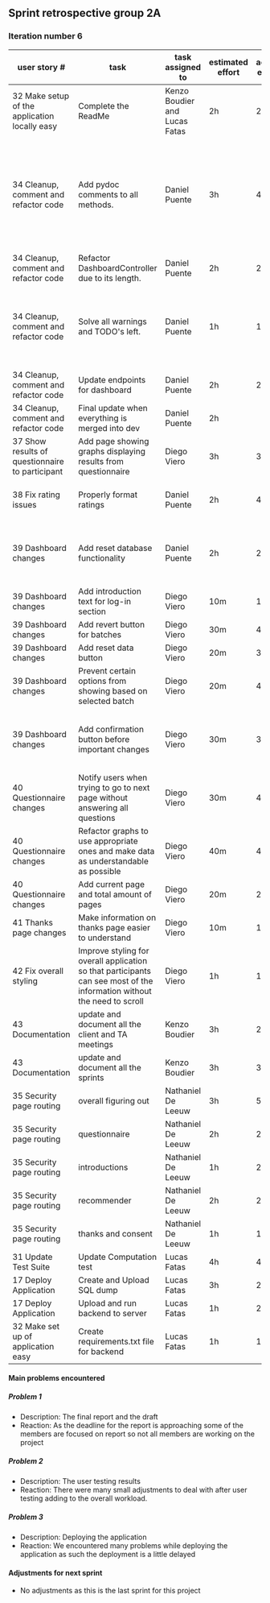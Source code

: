 ## Sprint retrospective group 2A
 
### Iteration number 6


|  user story # |  task | task assigned to  | estimated effort  | actual effort  | done | note |
|---|---|---|---|---|---|---|
| 32 Make setup of the application locally easy  | Complete the ReadMe | Kenzo Boudier and Lucas Fatas| 2h  | 2h  | yes  |   |
| 34 Cleanup, comment and refactor code  | Add pydoc comments to all methods.  | Daniel Puente  | 3h  | 4h  | yes  | Had to wait for all new methods in the sprint to be merged to dev, which caused some delay  |
| 34 Cleanup, comment and refactor code  | Refactor DashboardController due to its length.  | Daniel Puente  | 2h  | 2h | yes  |   |
| 34 Cleanup, comment and refactor code  | Solve all warnings and TODO's left.  | Daniel Puente  | 1h  | 1.5h  | yes  | Not all checkstyle warnings solved due to not being relevant to our project  |
| 34 Cleanup, comment and refactor code  | Update endpoints for dashboard  | Daniel Puente  | 2h  | 2h  | yes  | Unified all files in one endpoint  |
| 34 Cleanup, comment and refactor code  | Final update when everything is merged into dev  | Daniel Puente  | 2h  |   |   |   |
| 37 Show results of questionnaire to participant  | Add page showing graphs displaying results from questionnaire  | Diego Viero  | 3h  | 3h  | yes  |   |
| 38 Fix rating issues | Properly format ratings  | Daniel Puente  | 2h  | 4h  | yes  | Bugs in storage and CSV retrieval  |
| 39 Dashboard changes  | Add reset database functionality  | Daniel Puente  | 2h  | 2h  | yes  | Risky method, could delete whole experiment  |
| 39 Dashboard changes  | Add introduction text for log-in section | Diego Viero  | 10m  | 10m  | yes  |   |
| 39 Dashboard changes  | Add revert button for batches | Diego Viero  | 30m  | 40m  | yes  |   |
| 39 Dashboard changes  | Add reset data button | Diego Viero  | 20m  | 30m  | yes  |   |
| 39 Dashboard changes  | Prevent certain options from showing based on selected batch  | Diego Viero  | 20m  | 40m  | yes  |   |
| 39 Dashboard changes  | Add confirmation button before important changes | Diego Viero  | 30m  | 30m  | yes  | Important changes: revert batch, reset data, new batch |
| 40 Questionnaire changes | Notify users when trying to go to next page without answering all questions | Diego Viero | 30m  | 40m  | yes  |  |
| 40 Questionnaire changes |  Refactor graphs to use appropriate ones and make data as understandable as possible | Diego Viero | 40m  | 40m  | yes  |  |
| 40 Questionnaire changes | Add current page and total amount of pages | Diego Viero | 20m  | 20m  | yes  |  |
| 41 Thanks page changes |  Make information on thanks page easier to understand | Diego Viero | 10m  | 10m  | yes  |  |
| 42 Fix overall styling |  Improve styling for overall application so that participants can see most of the information without the need to scroll | Diego Viero | 1h  | 1.5h  | yes  |  |
| 43 Documentation | update and document all the client and TA meetings | Kenzo Boudier | 3h  | 2h  | yes  |  |
| 43 Documentation | update and document all the sprints | Kenzo Boudier | 3h  | 3h  | yes  |  |
| 35 Security page routing  | overall figuring out | Nathaniel De Leeuw | 3h  | 5h  | yes  |   |
| 35 Security page routing  | questionnaire | Nathaniel De Leeuw | 2h  | 2h  | yes  |   |
| 35 Security page routing  | introductions | Nathaniel De Leeuw | 1h  | 2h  | yes  |   |
| 35 Security page routing  | recommender | Nathaniel De Leeuw | 2h  | 2h  | yes  |   |
| 35 Security page routing  | thanks and consent | Nathaniel De Leeuw | 1h  | 1h  | yes  |   |
| 31 Update Test Suite  | Update Computation test  | Lucas Fatas | 4h  | 4h  | yes  |   |  
| 17 Deploy Application  | Create and Upload SQL dump  | Lucas Fatas  | 3h  | 2h  | yes  |   |
| 17 Deploy Application | Upload and run backend to server  | Lucas Fatas  | 1h  | 2h  | yes  |   |
| 32 Make set up of application easy  | Create requirements.txt file for backend  | Lucas Fatas  | 1h  | 1h  | yes  |   |


#### Main problems encountered
 


##### Problem 1
- Description: The final report and the draft
- Reaction: As the deadline for the report is approaching some of the members are focused on report so not all members are working on the project
 
##### Problem 2
- Description: The user testing results
- Reaction: There were many small adjustments to deal with after user testing adding to the overall workload.

##### Problem 3
- Description: Deploying the application 
- Reaction: We encountered many problems while deploying the application as such the deployment is a little delayed
 
#### Adjustments for next sprint
- No adjustments as this is the last sprint for this project
